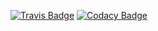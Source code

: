 [![Travis Badge](https://api.travis-ci.com/wiomoc/simulator.svg?token=Ykq2LCBTrhtFGahCmAzN&branch=master)](https://travis-ci.com/wiomoc/simulator)
[![Codacy Badge](https://api.codacy.com/project/badge/Grade/f1ddb86fc0bb4626a13b3f2463026766)](https://www.codacy.com?utm_source=github.com&amp;utm_medium=referral&amp;utm_content=wiomoc/simulator&amp;utm_campaign=Badge_Grade)

